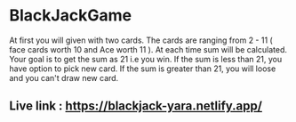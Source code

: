 # BlackJackGame

At first you will given with two cards. The cards are ranging from 2 - 11 ( face cards worth 10 and Ace worth 11 ). 
At each time sum will be calculated.
Your goal is to get the sum as 21 i.e you win.
If the sum is less than 21, you have option to pick new card.
If the sum is greater than 21, you will loose and you can't draw new card.

## Live link : https://blackjack-yara.netlify.app/

